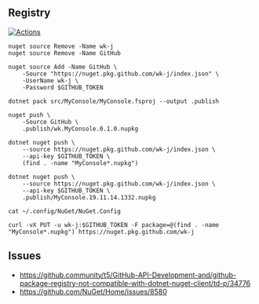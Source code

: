 ## Registry

[![Actions](https://github.com/wk-j/github-registry/workflows/Build/badge.svg)](https://github.com/wk-j/github-registry/actions)

```
nuget source Remove -Name wk-j
nuget source Remove -Name GitHub

nuget source Add -Name GitHub \
    -Source "https://nuget.pkg.github.com/wk-j/index.json" \
    -UserName wk-j \
    -Password $GITHUB_TOKEN

dotnet pack src/MyConsole/MyConsole.fsproj --output .publish

nuget push \
    -Source GitHub \
    .publish/wk.MyConsole.0.1.0.nupkg

dotnet nuget push \
    --source https://nuget.pkg.github.com/wk-j/index.json \
    --api-key $GITHUB_TOKEN \
    (find . -name "MyConsole*.nupkg")

dotnet nuget push \
    --source https://nuget.pkg.github.com/wk-j/index.json \
    --api-key $GITHUB_TOKEN \
    .publish/MyConsole.19.11.14.1332.nupkg

cat ~/.config/NuGet/NuGet.Config

curl -vX PUT -u wk-j:$GITHUB_TOKEN -F package=@(find . -name "MyConsole*.nupkg") https://nuget.pkg.github.com/wk-j

```

## Issues

- https://github.community/t5/GitHub-API-Development-and/github-package-registry-not-compatible-with-dotnet-nuget-client/td-p/34776
- https://github.com/NuGet/Home/issues/8580